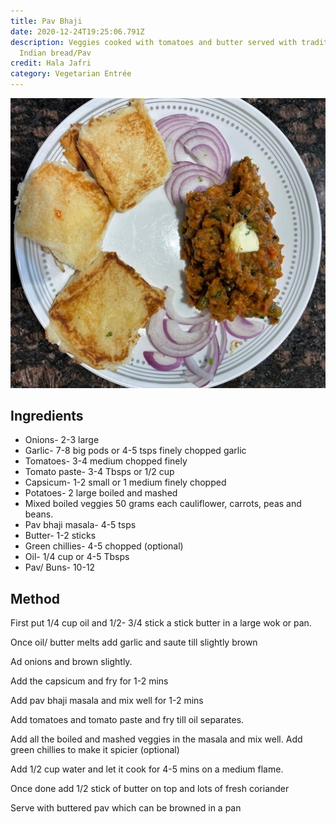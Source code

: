 ```yaml
---
title: Pav Bhaji
date: 2020-12-24T19:25:06.791Z
description: Veggies cooked with tomatoes and butter served with traditional
  Indian bread/Pav
credit: Hala Jafri
category: Vegetarian Entrée
---
```

![](pav-bhaji-served-on-a-plate.jpg)

## Ingredients

* Onions- 2-3 large
* Garlic- 7-8 big pods or 4-5 tsps finely chopped garlic
* Tomatoes- 3-4 medium chopped finely
* Tomato paste- 3-4 Tbsps or 1/2 cup
* Capsicum- 1-2 small or 1 medium finely chopped
* Potatoes- 2 large boiled and mashed
* Mixed boiled veggies 50 grams each cauliflower, carrots, peas and beans.
* Pav bhaji masala- 4-5 tsps
* Butter- 1-2 sticks
* Green chillies- 4-5 chopped (optional)
* Oil- 1/4 cup or 4-5 Tbsps
* Pav/ Buns- 10-12

## Method

First put 1/4 cup oil and 1/2- 3/4 stick a stick butter in a large wok or pan. 

Once oil/ butter melts add garlic and saute till slightly brown 

Ad onions and brown slightly. 

Add the capsicum and fry for 1-2 mins

Add pav bhaji masala and mix well for 1-2 mins

Add tomatoes and tomato paste and fry till oil separates.

Add all the boiled and mashed veggies in the masala and mix well. Add green chillies to make it spicier (optional)

Add 1/2 cup water and let it cook for 4-5 mins on a medium flame.

Once done add 1/2 stick of butter on top and lots of fresh coriander

Serve with buttered pav which can be browned in a pan